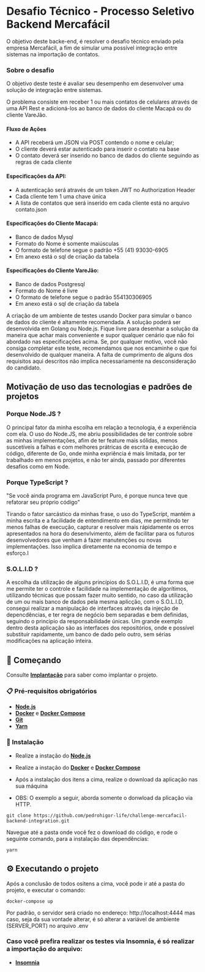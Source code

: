 # Desafio Técnico - Processo Seletivo Backend Mercafácil

O objetivo deste backe-end, é resolver o desafio técnico enviado pela empresa Mercafácil, a fim de simular uma possível integração entre sistemas na importação de contatos.

### Sobre o desafio

O objetivo deste teste é avaliar seu desempenho em desenvolver uma solução de integração entre sistemas.

O problema consiste em receber 1 ou mais contatos de celulares através de uma API Rest e adicioná-los ao banco de dados do cliente Macapá ou do cliente VareJão.

#### Fluxo de Ações

- A API receberá um JSON via POST contendo o nome e celular;
- O cliente deverá estar autenticado para inserir o contato na base
- O contato deverá ser inserido no banco de dados do cliente seguindo as regras de cada cliente

#### Especificações da API:

- A autenticação será através de um token JWT no Authorization Header
- Cada cliente tem 1 uma chave única
- A lista de contatos que será inserido em cada cliente está no arquivo contato.json

#### Especificações do Cliente Macapá:

- Banco de dados Mysql
- Formato do Nome é somente maiúsculas
- O formato de telefone segue o padrão +55 (41) 93030-6905
- Em anexo está o sql de criação da tabela

#### Especificações do Cliente VareJão:

- Banco de dados Postgresql
- Formato do Nome é livre
- O formato de telefone segue o padrão 554130306905
- Em anexo está o sql de criação da tabela

A criação de um ambiente de testes usando Docker para simular o banco de dados do cliente é altamente recomendada. A solução poderá ser desenvolvida em Golang ou Node.js. Fique livre para desenhar a solução da maneira que achar mais conveniente e supor qualquer cenário que não foi abordado nas especificações acima. Se, por qualquer motivo, você não consiga completar este teste, recomendamos que nos encaminhe o que foi desenvolvido de qualquer maneira. A falta de cumprimento de alguns dos requisitos aqui descritos não implica necessariamente na desconsideração do candidato.

## Motivação de uso das tecnologias e padrões de projetos

### Porque Node.JS ?

O principal fator da minha escolha em relação a tecnologia, é a experiência com ela.
O uso do Node.JS, me abriu possibilidades de ter controle sobre as minhas
implementações, afim de ter feature mais sólidas, menos suscetíveis a falhas e com melhores
prátricas de escrita e execução de código, diferente
de Go, onde minha expriência é mais limitada, por ter trabalhado em menos projetos, e não
ter ainda, passado por diferentes desafios como em Node.

### Porque TypeScript ?

"Se você ainda programa em JavaScript Puro, é porque nunca teve que refatorar seu próprio código"

Tirando o fator sarcástico da minhas frase, o uso do TypeScript, mantém a minha escríta e a facilidade
de entendimento em dias, me permitindo ter menos falhas de execução, capturar e resolver mais rápidamente os erros
apresentados na hora do desenvlvimento, além de facilitar para os futuros desenvolvedores que venham á fazer
manutenções ou novas implementações. Isso implica diretamente na economia de tempo e esforço.I

### S.O.L.I.D ?

A escolha da utilização de alguns princípios do S.O.L.I.D, é uma forma que me permite ter o controle e facilidade na implementação
de algorítimos, utilizando técnicas que possam fazer muito sentido, no caso da utilização de um ou mais banco de dados pela mesma aplicção,
com o S.O.L.I.D, consegui realizar a manipulação de interfaces através da injeção de depencdências, e ter regra de negócio bem separadas e bem definidas,
seguindo o principio da responsabilidade únicas. Um grande exemplo dentro desta aplicação são as interfaces dos repositórios, onde e possível substituir
rapidamente, um banco de dado pelo outro, sem sérias modificações na aplicação inteira.

## 🚀 Começando

Consulte **[Implantação](#-implanta%C3%A7%C3%A3o)** para saber como implantar o projeto.

### 📋 Pré-requisitos obrigatórios

- **[Node.js](https://nodejs.org/en)**
- **[Docker](https://docs.docker.com/desktop/)** e **[Docker Compose](https://docs.docker.com/compose/)**
- **[Git](https://git-scm.com/)**
- **[Yarn](https://yarnpkg.com/)**

### 🔧 Instalação

- Realize a instação do **[Node.js](https://nodejs.org/en)**
- Realize a instação do **[Docker](https://docs.docker.com/desktop/)** e **[Docker Compose](https://docs.docker.com/compose/)**

- Após a instalação dos itens a cima, realize o download da aplicação nas sua máquina
- OBS: O exemplo a seguir, aborda somente o donwload da plicação via HTTP.

```
git clone https://github.com/pedrohigor-life/challenge-mercafacil-backend-integration.git

```

Navegue até a pasta onde você fez o download do código, e rode o seguinte comando, para a instalação das dependências:

```
yarn
```

## ⚙️ Executando o projeto

Após a conclusão de todos ositens a cima, você pode ir até a pasta do projeto, e executar o comando:

```
docker-compose up
```

Por padrão, o servidor será criado no endereço: http://localhost:4444
mas caso, seja da sua vontade alterar, é só alterar a variável de ambiente (SERVER_PORT) no arquivo .env

### Caso você prefira realizar os testes via Insomnia, é só realizar a importação do arquivo:

- **[Insomnia](https://nodejs.org/en)**

<!-- ### ⌨️ E testes de estilo de codificação

Explique que eles verificam esses testes e porquê.

```
Dar exemplos
```

## 📦 Implantação

Adicione notas adicionais sobre como implantar isso em um sistema ativo

## 🛠️ Construído com

Mencione as ferramentas que você usou para criar seu projeto

- [Dropwizard](http://www.dropwizard.io/1.0.2/docs/) - O framework web usado
- [Maven](https://maven.apache.org/) - Gerente de Dependência
- [ROME](https://rometools.github.io/rome/) - Usada para gerar RSS

## 🖇️ Colaborando

Por favor, leia o [COLABORACAO.md](https://gist.github.com/usuario/linkParaInfoSobreContribuicoes) para obter detalhes sobre o nosso código de conduta e o processo para nos enviar pedidos de solicitação.

## 📌 Versão

Nós usamos [SemVer](http://semver.org/) para controle de versão. Para as versões disponíveis, observe as [tags neste repositório](https://github.com/suas/tags/do/projeto).

## ✒️ Autores

Mencione todos aqueles que ajudaram a levantar o projeto desde o seu início

- **Um desenvolvedor** - _Trabalho Inicial_ - [umdesenvolvedor](https://github.com/linkParaPerfil)
- **Fulano De Tal** - _Documentação_ - [fulanodetal](https://github.com/linkParaPerfil)

Você também pode ver a lista de todos os [colaboradores](https://github.com/usuario/projeto/colaboradores) que participaram deste projeto.

## 📄 Licença

Este projeto está sob a licença (sua licença) - veja o arquivo [LICENSE.md](https://github.com/usuario/projeto/licenca) para detalhes.

## 🎁 Expressões de gratidão

- Conte a outras pessoas sobre este projeto 📢;
- Convide alguém da equipe para uma cerveja 🍺;
- Um agradecimento publicamente 🫂;
- etc.

---

⌨️ com ❤️ por [Armstrong Lohãns](https://gist.github.com/lohhans) 😊 -->
